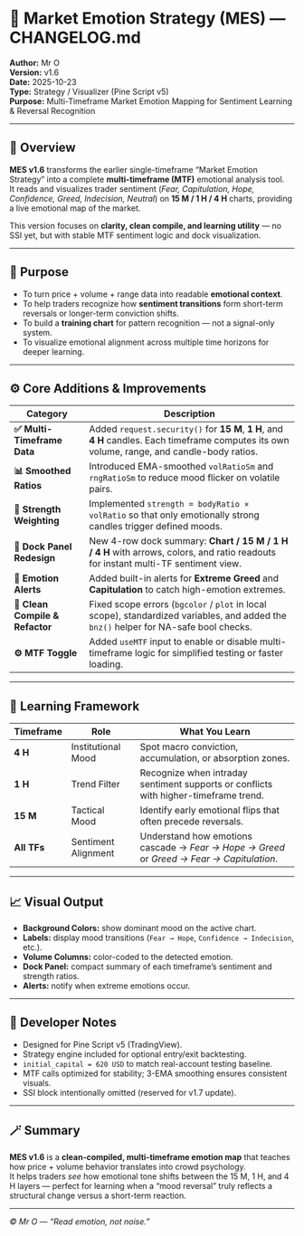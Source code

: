 # 📘 Market Emotion Strategy (MES) — CHANGELOG.md
**Author:** Mr O  
**Version:** v1.6  
**Date:** 2025-10-23  
**Type:** Strategy / Visualizer (Pine Script v5)  
**Purpose:** Multi-Timeframe Market Emotion Mapping for Sentiment Learning & Reversal Recognition  

---

## 🧩 Overview
**MES v1.6** transforms the earlier single-timeframe “Market Emotion Strategy” into a complete **multi-timeframe (MTF)** emotional analysis tool.  
It reads and visualizes trader sentiment (*Fear, Capitulation, Hope, Confidence, Greed, Indecision, Neutral*) on **15 M / 1 H / 4 H** charts, providing a live emotional map of the market.

This version focuses on **clarity, clean compile, and learning utility** — no SSI yet, but with stable MTF sentiment logic and dock visualization.

---

## 🧭 Purpose
- To turn price + volume + range data into readable **emotional context**.  
- To help traders recognize how **sentiment transitions** form short-term reversals or longer-term conviction shifts.  
- To build a **training chart** for pattern recognition — not a signal-only system.  
- To visualize emotional alignment across multiple time horizons for deeper learning.

---

## ⚙️ Core Additions & Improvements
| Category | Description |
|-----------|--------------|
| **✅ Multi-Timeframe Data** | Added `request.security()` for **15 M**, **1 H**, and **4 H** candles. Each timeframe computes its own volume, range, and candle-body ratios. |
| **📊 Smoothed Ratios** | Introduced EMA-smoothed `volRatioSm` and `rngRatioSm` to reduce mood flicker on volatile pairs. |
| **🧠 Strength Weighting** | Implemented `strength = bodyRatio × volRatio` so that only emotionally strong candles trigger defined moods. |
| **🎨 Dock Panel Redesign** | New 4-row dock summary: **Chart / 15 M / 1 H / 4 H** with arrows, colors, and ratio readouts for instant multi-TF sentiment view. |
| **🔔 Emotion Alerts** | Added built-in alerts for **Extreme Greed** and **Capitulation** to catch high-emotion extremes. |
| **🧹 Clean Compile & Refactor** | Fixed scope errors (`bgcolor` / `plot` in local scope), standardized variables, and added the `bnz()` helper for NA-safe bool checks. |
| **⚙️ MTF Toggle** | Added `useMTF` input to enable or disable multi-timeframe logic for simplified testing or faster loading. |

---

## 🧠 Learning Framework
| Timeframe | Role | What You Learn |
|------------|------|----------------|
| **4 H** | Institutional Mood | Spot macro conviction, accumulation, or absorption zones. |
| **1 H** | Trend Filter | Recognize when intraday sentiment supports or conflicts with higher-timeframe trend. |
| **15 M** | Tactical Mood | Identify early emotional flips that often precede reversals. |
| **All TFs** | Sentiment Alignment | Understand how emotions cascade → *Fear → Hope → Greed* or *Greed → Fear → Capitulation*. |

---

## 📈 Visual Output
- **Background Colors:** show dominant mood on the active chart.  
- **Labels:** display mood transitions (`Fear → Hope`, `Confidence → Indecision`, etc.).  
- **Volume Columns:** color-coded to the detected emotion.  
- **Dock Panel:** compact summary of each timeframe’s sentiment and strength ratios.  
- **Alerts:** notify when extreme emotions occur.

---

## 🧰 Developer Notes
- Designed for Pine Script v5 (TradingView).  
- Strategy engine included for optional entry/exit backtesting.  
- `initial_capital = 620 USD` to match real-account testing baseline.  
- MTF calls optimized for stability; 3-EMA smoothing ensures consistent visuals.  
- SSI block intentionally omitted (reserved for v1.7 update).  

---

## 🪄 Summary
**MES v1.6** is a **clean-compiled, multi-timeframe emotion map** that teaches how price + volume behavior translates into crowd psychology.  
It helps traders *see* how emotional tone shifts between the 15 M, 1 H, and 4 H layers — perfect for learning when a “mood reversal” truly reflects a structural change versus a short-term reaction.

---

*© Mr O — “Read emotion, not noise.”*
